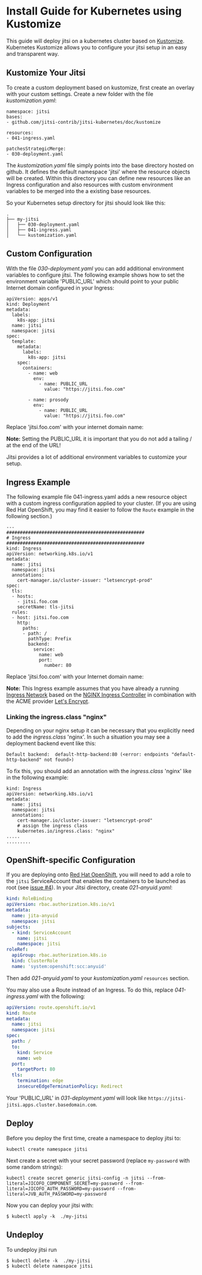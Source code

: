 # Install Guide for Kubernetes using Kustomize

This guide will deploy jitsi on a kubernetes cluster based on [Kustomize](https://kubernetes.io/docs/tasks/manage-kubernetes-objects/kustomization/). Kubernetes Kustomize allows you to configure your jitsi setup in an easy and transparent way.


## Kustomize Your Jitsi

To create a custom deployment based on kustomize, first create an overlay with your custom settings. Create a new folder with the file *kustomization.yaml*:

	namespace: jitsi
	bases:
	- github.com/jitsi-contrib/jitsi-kubernetes/doc/kustomize

	resources:
	- 041-ingress.yaml

	patchesStrategicMerge:
	- 030-deployment.yaml



The *kustomization.yaml* file simply points into the base directory hosted on github. It defines the default namespace 'jitsi' where the resource objects will be created. Within this directory you can define new resources like an Ingress configuration and also resources with custom environment variables to be merged into the a existing base resources.

So your Kubernetes setup directory for jitsi should look like this:

	.
	├── my-jitsi
	│   ├── 030-deployment.yaml
	│   ├── 041-ingress.yaml
	│   └── kustomization.yaml


## Custom Configuration

With the file *030-deployment.yaml* you can add additional environment variables to configure jitsi.
The following example shows how to set the environment variable 'PUBLIC_URL' which should point to your public Internet domain configured in your Ingress:


	apiVersion: apps/v1
	kind: Deployment
	metadata:
	  labels:
	    k8s-app: jitsi
	  name: jitsi
	  namespace: jitsi
	spec:
	  template:
	    metadata:
	      labels:
	        k8s-app: jitsi
	    spec:
	      containers:
	        - name: web
	          env:
	            - name: PUBLIC_URL
	              value: "https://jitsi.foo.com"

	        - name: prosody
	          env:
	            - name: PUBLIC_URL
	              value: "https://jitsi.foo.com"


Replace 'jitsi.foo.com' with your internet domain name:

**Note:** Setting the PUBLIC_URL it is important that you do not add a tailing / at the end of the URL!

Jitsi provides a lot of additional environment variables to customize your setup.

## Ingress Example

The following example file 041-ingress.yaml adds a new resource object with a custom ingress configuration applied to your cluster. (If you are using Red Hat OpenShift, you
may find it easier to follow the `Route` example in the following section.)

	---
	###################################################
	# Ingress
	###################################################
	kind: Ingress
	apiVersion: networking.k8s.io/v1
	metadata:
	  name: jitsi
	  namespace: jitsi
	  annotations:
	    cert-manager.io/cluster-issuer: "letsencrypt-prod"
	spec:
	  tls:
	  - hosts:
	    - jitsi.foo.com
	    secretName: tls-jitsi
	  rules:
	  - host: jitsi.foo.com
	    http:
	      paths:
	      - path: /
	        pathType: Prefix
	        backend:
	          service:
	            name: web
	            port:
	              number: 80

Replace 'jitsi.foo.com' with your Internet domain name:

**Note:** This Ingress example assumes that you have already a running [Ingress Network](https://kubernetes.io/docs/concepts/services-networking/ingress/)  based on the [NGINX Ingress Controller](https://github.com/kubernetes/ingress-nginx) in combination with the ACME provider [Let's Encrypt](https://letsencrypt.org/).



###  Linking the ingress.class "nginx"

Depending on your nginx setup it can be necessary that you explicitly need to add the *ingress.class* 'nginx'. In such a situation you may see a deployment backend event like this:

	Default backend:  default-http-backend:80 (<error: endpoints "default-http-backend" not found>)

To fix this, you should add an annotation with the *ingress.class* 'nginx' like in the following example:

	kind: Ingress
	apiVersion: networking.k8s.io/v1
	metadata:
	  name: jitsi
	  namespace: jitsi
	  annotations:
	    cert-manager.io/cluster-issuer: "letsencrypt-prod"
	    # assign the ingress class
	    kubernetes.io/ingress.class: "nginx"
	.....
	.........

## OpenShift-specific Configuration

If you are deploying onto
[Red Hat OpenShift](https://www.redhat.com/en/technologies/cloud-computing/openshift),
you will need to add a role to the `jitsi` ServiceAccount that enables the containers
to be launched as root (see [issue #4](https://github.com/jitsi-contrib/jitsi-kubernetes/issues/4)). In your Jitsi directory, create *021-anyuid.yaml*:

```yaml
kind: RoleBinding
apiVersion: rbac.authorization.k8s.io/v1
metadata:
  name: jita-anyuid
  namespace: jitsi
subjects:
  - kind: ServiceAccount
    name: jitsi
    namespace: jitsi
roleRef:
  apiGroup: rbac.authorization.k8s.io
  kind: ClusterRole
  name: 'system:openshift:scc:anyuid'
```

Then add *021-anyuid.yaml* to your *kustomization.yaml* `resources` section.

You may also use a Route instead of an Ingress. To do this, replace *041-ingress.yaml*
with the following:

```yaml
apiVersion: route.openshift.io/v1
kind: Route
metadata:
  name: jitsi
  namespace: jitsi
spec:
  path: /
  to:
    kind: Service
    name: web
  port:
    targetPort: 80
  tls:
    termination: edge
    insecureEdgeTerminationPolicy: Redirect
```

Your 'PUBLIC_URL' in *031-deployment.yaml* will look like
`https://jitsi-jitsi.apps.cluster.basedomain.com`.

## Deploy

Before you deploy the first time, create a namespace to deploy jitsi to:

	kubectl create namespace jitsi

Next create a secret with your secret password (replace `my-password` with some random strings):

	kubectl create secret generic jitsi-config -n jitsi --from-literal=JICOFO_COMPONENT_SECRET=my-password --from-literal=JICOFO_AUTH_PASSWORD=my-password --from-literal=JVB_AUTH_PASSWORD=my-password


Now you can deploy your jitsi with:

	$ kubectl apply -k  ./my-jitsi


## Undeploy

To undeploy jitsi run

	$ kubectl delete -k  ./my-jitsi
	$ kubectl delete namespace jitsi
